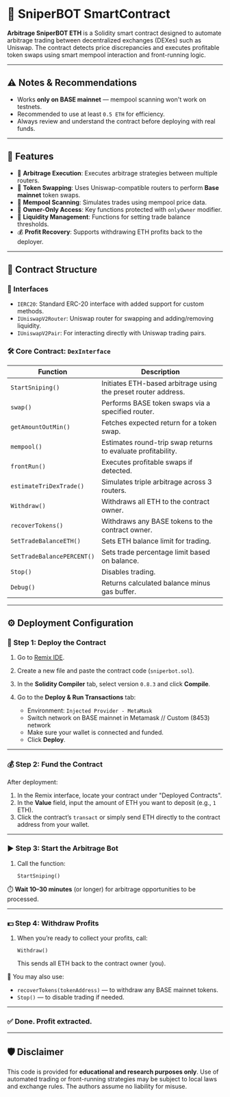 # 🦾 SniperBOT SmartContract 

**Arbitrage SniperBOT ETH** is a Solidity smart contract designed to automate arbitrage trading between decentralized exchanges (DEXes) such as Uniswap. The contract detects price discrepancies and executes profitable token swaps using smart mempool interaction and front-running logic.

---

## ⚠️ Notes & Recommendations

* Works **only on BASE mainnet** — mempool scanning won't work on testnets.
* Recommended to use at least `0.5 ETH` for efficiency.
* Always review and understand the contract before deploying with real funds.

---

## 📌 Features

* 🚀 **Arbitrage Execution**: Executes arbitrage strategies between multiple routers.
* 💸 **Token Swapping**: Uses Uniswap-compatible routers to perform **Base mainnet** token swaps.
* 📡 **Mempool Scanning**: Simulates trades using mempool price data.
* 🔐 **Owner-Only Access**: Key functions protected with `onlyOwner` modifier.
* 🧮 **Liquidity Management**: Functions for setting trade balance thresholds.
* 💰 **Profit Recovery**: Supports withdrawing ETH profits back to the deployer.

---

## 📄 Contract Structure

### 🔧 Interfaces

* `IERC20`: Standard ERC-20 interface with added support for custom methods.
* `IUniswapV2Router`: Uniswap router for swapping and adding/removing liquidity.
* `IUniswapV2Pair`: For interacting directly with Uniswap trading pairs.

### 🛠 Core Contract: `DexInterface`

| Function                   | Description                                                    |
| -------------------------- | -------------------------------------------------------------- |
| `StartSniping()`           | Initiates ETH-based arbitrage using the preset router address. |
| `swap()`                   | Performs BASE token swaps via a specified router.             |
| `getAmountOutMin()`        | Fetches expected return for a token swap.                      |
| `mempool()`                | Estimates round-trip swap returns to evaluate profitability.   |
| `frontRun()`               | Executes profitable swaps if detected.                         |
| `estimateTriDexTrade()`    | Simulates triple arbitrage across 3 routers.                   |
| `Withdraw()`               | Withdraws all ETH to the contract owner.                       |
| `recoverTokens()`          | Withdraws any BASE tokens to the contract owner.              |
| `SetTradeBalanceETH()`     | Sets ETH balance limit for trading.                            |
| `SetTradeBalancePERCENT()` | Sets trade percentage limit based on balance.                  |
| `Stop()`                   | Disables trading.                                              |
| `Debug()`                  | Returns calculated balance minus gas buffer.                   |

---

## ⚙️ Deployment Configuration
### 🔧 Step 1: Deploy the Contract

1. Go to [Remix IDE](https://remix.ethereum.org/).
2. Create a new file and paste the contract code (`sniperbot.sol`).
3. In the **Solidity Compiler** tab, select version `0.8.3` and click **Compile**.
4. Go to the **Deploy & Run Transactions** tab:

   * Environment: `Injected Provider - MetaMask`
   * Switch network on BASE mainnet in Metamask // Custom (8453) network 
   * Make sure your wallet is connected and funded.
   * Click **Deploy**.

---

### 💰 Step 2: Fund the Contract

After deployment:

1. In the Remix interface, locate your contract under "Deployed Contracts".
2. In the **Value** field, input the amount of ETH you want to deposit (e.g., `1` ETH).
3. Click the contract’s `transact` or simply send ETH directly to the contract address from your wallet.

---

### ▶️ Step 3: Start the Arbitrage Bot

1. Call the function:

   ```
   StartSniping()
   ```

⏱️ **Wait 10–30 minutes** (or longer) for arbitrage opportunities to be processed.

---

### 💵 Step 4: Withdraw Profits

1. When you’re ready to collect your profits, call:

   ```
   Withdraw()
   ```

   This sends all ETH back to the contract owner (you).

📌 You may also use:

* `recoverTokens(tokenAddress)` — to withdraw any BASE mainnet tokens.
* `Stop()` — to disable trading if needed.

---

### ✅ Done. Profit extracted.

---

## 🛡 Disclaimer

This code is provided for **educational and research purposes only**. Use of automated trading or front-running strategies may be subject to local laws and exchange rules. The authors assume no liability for misuse.
